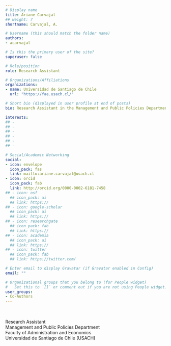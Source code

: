 ```yaml
---
# Display name
title: Ariane Carvajal
## weight: 7
shortname: Carvajal, A.

# Username (this should match the folder name)
authors:
- acarvajal

# Is this the primary user of the site?
superuser: false

# Role/position
role: Research Assistant

# Organizations/Affiliations
organizations:
- name: Universidad de Santiago de Chile
  url: "https://fae.usach.cl/"

# Short bio (displayed in user profile at end of posts)
bio: Research Assistant in the Management and Public Policies Department at the Faculty of Administration and Economics at the Universidad de Santiago de Chile (USACH).

interests:
## -
## -
## -
## -
## -
## -

# Social/Academic Networking
social:
- icon: envelope
  icon_pack: fas
  link: mailto:ariane.carvajal@usach.cl
- icon: orcid
  icon_pack: fab
  link: http://orcid.org/0000-0002-6181-7458
## - icon: osf
  ## icon_pack: ai
  ## link: https://
## - icon: google-scholar
  ## icon_pack: ai
  ## link: https://
## - icon: researchgate
  ## icon_pack: fab
  ## link: https://
## - icon: academia
  ## icon_pack: ai
  ## link: https://
## - icon: twitter
  ## icon_pack: fab
  ## link: https://twitter.com/

# Enter email to display Gravatar (if Gravatar enabled in Config)
email: ""

# Organizational groups that you belong to (for People widget)
#   Set this to `[]` or comment out if you are not using People widget.
user_groups:
- Co-Authors
---
```


\
\
Research Assistant \
Management and Public Policies Department \
Faculty of Administration and Economics \
Universidad de Santiago de Chile (USACH)
